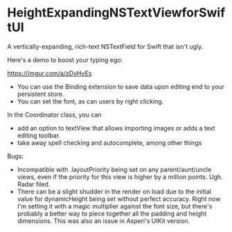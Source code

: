# HeightExpandingNSTextViewforSwiftUI
A vertically-expanding, rich-text NSTextField for Swift that isn't ugly.

Here's a demo to boost your typing ego:

https://imgur.com/a/zDvHvEs

* You can use the Binding extension to save data upon editing end to your persistent store.
* You can set the font, as can users by right clicking.

In the Coordinator class, you can 
* add an option to textView that allows importing images or adds a text editing toolbar. 
* take away spell checking and autocomplete, among other things

Bugs:
* Incompatible with .layoutPriority being set on any parent/aunt/uncle views, even if the priority for this view is higher by a million points. Ugh. Radar filed.
* There can be a slight shudder in the render on load due to the initial value for dynamicHeight being set without perfect accuracy. Right now I'm setting it with a magic multiplier against the font size, but there's probably a better way to piece together all the padding and height dimensions. This was also an issue in Asperi's UIKit version.
